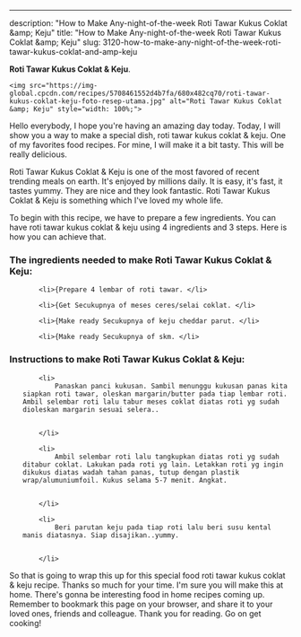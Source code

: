 ---
description: "How to Make Any-night-of-the-week Roti Tawar Kukus Coklat &amp;amp; Keju"
title: "How to Make Any-night-of-the-week Roti Tawar Kukus Coklat &amp;amp; Keju"
slug: 3120-how-to-make-any-night-of-the-week-roti-tawar-kukus-coklat-and-amp-keju

<p>
	<strong>Roti Tawar Kukus Coklat &amp; Keju</strong>. 
	
</p>
<p>
	
	<img src="https://img-global.cpcdn.com/recipes/5708461552d4b7fa/680x482cq70/roti-tawar-kukus-coklat-keju-foto-resep-utama.jpg" alt="Roti Tawar Kukus Coklat &amp; Keju" style="width: 100%;">
	
	
</p>
<p>
	Hello everybody, I hope you're having an amazing day today. Today, I will show you a way to make a special dish, roti tawar kukus coklat &amp; keju. One of my favorites food recipes. For mine, I will make it a bit tasty. This will be really delicious.
</p>
	
<p>
	
</p>
<p>
	Roti Tawar Kukus Coklat &amp; Keju is one of the most favored of recent trending meals on earth. It's enjoyed by millions daily. It is easy, it's fast, it tastes yummy. They are nice and they look fantastic. Roti Tawar Kukus Coklat &amp; Keju is something which I've loved my whole life.
</p>

<p>
To begin with this recipe, we have to prepare a few ingredients. You can have roti tawar kukus coklat &amp; keju using 4 ingredients and 3 steps. Here is how you can achieve that.
</p>

<h3>The ingredients needed to make Roti Tawar Kukus Coklat &amp; Keju:</h3>

<ol>
	
		<li>{Prepare 4 lembar of roti tawar. </li>
	
		<li>{Get Secukupnya of meses ceres/selai coklat. </li>
	
		<li>{Make ready Secukupnya of keju cheddar parut. </li>
	
		<li>{Make ready Secukupnya of skm. </li>
	
</ol>
<p>
	
</p>

<h3>Instructions to make Roti Tawar Kukus Coklat &amp; Keju:</h3>

<ol>
	
		<li>
			Panaskan panci kukusan. Sambil menunggu kukusan panas kita siapkan roti tawar, oleskan margarin/butter pada tiap lembar roti. Ambil selembar roti lalu tabur meses coklat diatas roti yg sudah dioleskan margarin sesuai selera..
			
			
		</li>
	
		<li>
			Ambil selembar roti lalu tangkupkan diatas roti yg sudah ditabur coklat. Lakukan pada roti yg lain. Letakkan roti yg ingin dikukus diatas wadah tahan panas, tutup dengan plastik wrap/alumuniumfoil. Kukus selama 5-7 menit. Angkat.
			
			
		</li>
	
		<li>
			Beri parutan keju pada tiap roti lalu beri susu kental manis diatasnya. Siap disajikan..yummy.
			
			
		</li>
	
</ol>

<p>
	
</p>

<p>
	So that is going to wrap this up for this special food roti tawar kukus coklat &amp; keju recipe. Thanks so much for your time. I'm sure you will make this at home. There's gonna be interesting food in home recipes coming up. Remember to bookmark this page on your browser, and share it to your loved ones, friends and colleague. Thank you for reading. Go on get cooking!
</p>
